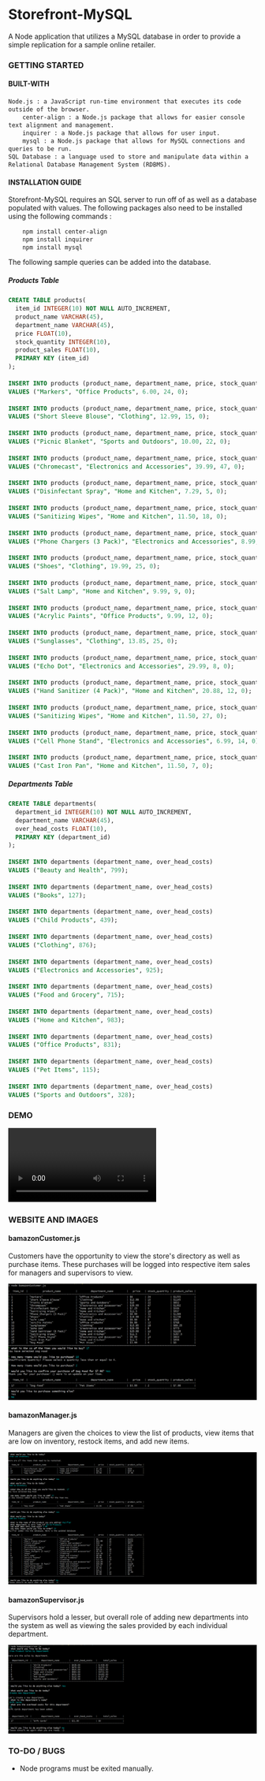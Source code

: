 # Storefront-MySQL

A Node application that utilizes a MySQL database in order to provide a simple replication for a sample online retailer.

### GETTING STARTED

#### BUILT-WITH

```
Node.js : a JavaScript run-time environment that executes its code outside of the browser. 
    center-align : a Node.js package that allows for easier console text alignment and management.
    inquirer : a Node.js package that allows for user input.
    mysql : a Node.js package that allows for MySQL connections and queries to be run.
SQL Database : a language used to store and manipulate data within a Relational Database Management System (RDBMS).
```

#### INSTALLATION GUIDE

Storefront-MySQL requires an SQL server to run off of as well as a database populated with values.
The following packages also need to be installed using the following commands :

```
    npm install center-align
    npm install inquirer
    npm install mysql
```

The following sample queries can be added into the database.

##### Products Table

```sql
CREATE TABLE products(
  item_id INTEGER(10) NOT NULL AUTO_INCREMENT,
  product_name VARCHAR(45),
  department_name VARCHAR(45),
  price FLOAT(10),
  stock_quantity INTEGER(10),
  product_sales FLOAT(10),
  PRIMARY KEY (item_id)
);

INSERT INTO products (product_name, department_name, price, stock_quantity, product_sales)
VALUES ("Markers", "Office Products", 6.00, 24, 0);

INSERT INTO products (product_name, department_name, price, stock_quantity, product_sales)
VALUES ("Short Sleeve Blouse", "Clothing", 12.99, 15, 0);

INSERT INTO products (product_name, department_name, price, stock_quantity, product_sales)
VALUES ("Picnic Blanket", "Sports and Outdoors", 10.00, 22, 0);

INSERT INTO products (product_name, department_name, price, stock_quantity, product_sales)
VALUES ("Chromecast", "Electronics and Accessories", 39.99, 47, 0);

INSERT INTO products (product_name, department_name, price, stock_quantity, product_sales)
VALUES ("Disinfectant Spray", "Home and Kitchen", 7.29, 5, 0);

INSERT INTO products (product_name, department_name, price, stock_quantity, product_sales)
VALUES ("Sanitizing Wipes", "Home and Kitchen", 11.50, 18, 0);

INSERT INTO products (product_name, department_name, price, stock_quantity, product_sales)
VALUES ("Phone Chargers (3 Pack)", "Electronics and Accessories", 8.99, 32, 0);

INSERT INTO products (product_name, department_name, price, stock_quantity, product_sales)
VALUES ("Shoes", "Clothing", 19.99, 25, 0);

INSERT INTO products (product_name, department_name, price, stock_quantity, product_sales)
VALUES ("Salt Lamp", "Home and Kitchen", 9.99, 9, 0);

INSERT INTO products (product_name, department_name, price, stock_quantity, product_sales)
VALUES ("Acrylic Paints", "Office Products", 9.99, 12, 0);

INSERT INTO products (product_name, department_name, price, stock_quantity, product_sales)
VALUES ("Sunglasses", "Clothing", 13.85, 25, 0);

INSERT INTO products (product_name, department_name, price, stock_quantity, product_sales)
VALUES ("Echo Dot", "Electronics and Accessories", 29.99, 8, 0);

INSERT INTO products (product_name, department_name, price, stock_quantity, product_sales)
VALUES ("Hand Sanitizer (4 Pack)", "Home and Kitchen", 20.88, 12, 0);

INSERT INTO products (product_name, department_name, price, stock_quantity, product_sales)
VALUES ("Sanitizing Wipes", "Home and Kitchen", 11.50, 27, 0);

INSERT INTO products (product_name, department_name, price, stock_quantity, product_sales)
VALUES ("Cell Phone Stand", "Electronics and Accessories", 6.99, 14, 0);

INSERT INTO products (product_name, department_name, price, stock_quantity, product_sales)
VALUES ("Cast Iron Pan", "Home and Kitchen", 11.50, 7, 0);
```

##### Departments Table

```sql
CREATE TABLE departments(
  department_id INTEGER(10) NOT NULL AUTO_INCREMENT,
  department_name VARCHAR(45),
  over_head_costs FLOAT(10),
  PRIMARY KEY (department_id)
);

INSERT INTO departments (department_name, over_head_costs)
VALUES ("Beauty and Health", 799);

INSERT INTO departments (department_name, over_head_costs)
VALUES ("Books", 127);

INSERT INTO departments (department_name, over_head_costs)
VALUES ("Child Products", 439);

INSERT INTO departments (department_name, over_head_costs)
VALUES ("Clothing", 876);

INSERT INTO departments (department_name, over_head_costs)
VALUES ("Electronics and Accessories", 925);

INSERT INTO departments (department_name, over_head_costs)
VALUES ("Food and Grocery", 715);

INSERT INTO departments (department_name, over_head_costs)
VALUES ("Home and Kitchen", 983);

INSERT INTO departments (department_name, over_head_costs)
VALUES ("Office Products", 831);

INSERT INTO departments (department_name, over_head_costs)
VALUES ("Pet Items", 115);

INSERT INTO departments (department_name, over_head_costs)
VALUES ("Sports and Outdoors", 328);
```

### DEMO

![Storefront-MySQL Demo](./images/bamazon.webm)

### WEBSITE AND IMAGES

#### bamazonCustomer.js

Customers have the opportunity to view the store's directory as well as purchase items. These purchases will be logged into respective item sales for managers and supervisors to view.

![bamazon Customer](./images/customer.png)

#### bamazonManager.js

Managers are given the choices to view the list of products, view items that are low on inventory, restock items, and add new items.

![bamazon Manager](./images/manager.png)

#### bamazonSupervisor.js

Supervisors hold a lesser, but overall role of adding new departments into the system as well as viewing the sales provided by each individual department.

![bamazon Supervisor](./images/supervisor.png)

### TO-DO / BUGS
- Node programs must be exited manually.